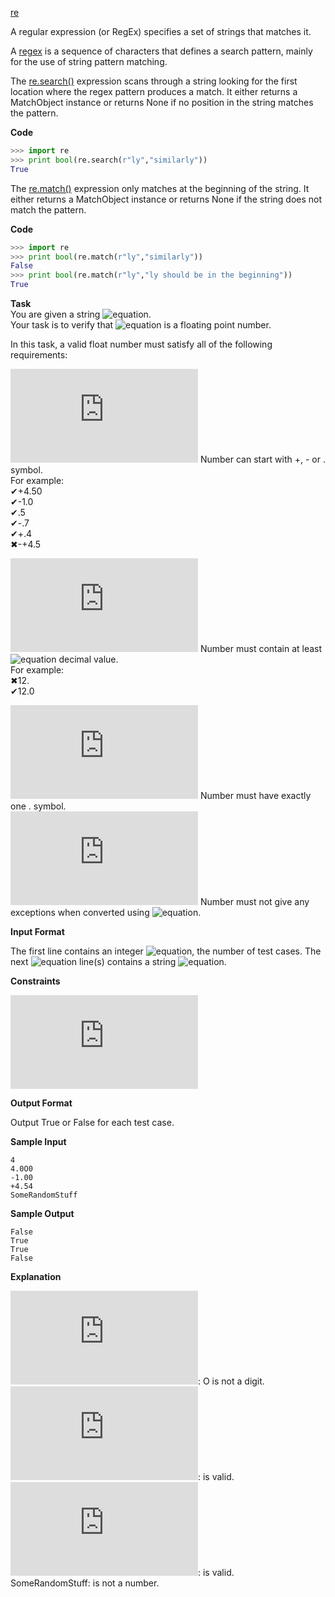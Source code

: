 [re](https://docs.python.org/2/library/re.html#module-re)

A regular expression (or RegEx) specifies a set of strings that matches it.

A [regex](https://en.wikipedia.org/wiki/Regular_expression) is a sequence of characters that defines a search pattern, mainly for the use of string pattern matching.


The [re.search()](https://docs.python.org/2/library/re.html#re.search) expression scans through a string looking for the first location where the regex pattern produces a match. 
It either returns a MatchObject instance or returns None if no position in the string matches the pattern.

__Code__

```python
>>> import re
>>> print bool(re.search(r"ly","similarly"))
True
```

The [re.match()](https://docs.python.org/2/library/re.html#re.match) expression only matches at the beginning of the string. 
It either returns a MatchObject instance or returns None if the string does not match the pattern. 

__Code__

```python
>>> import re
>>> print bool(re.match(r"ly","similarly"))
False
>>> print bool(re.match(r"ly","ly should be in the beginning"))
True
```
__Task__<br>
You are given a string ![equation](http://latex.codecogs.com/svg.latex?\inline&space;N). <br>
Your task is to verify that ![equation](http://latex.codecogs.com/svg.latex?\inline&space;N) is a floating point number.

In this task, a valid float number must satisfy all of the following requirements:

![equation](https://latex.codecogs.com/svg.latex?%5Cinline%20%3E) Number can start with +, - or . symbol. <br> 
For example: <br>
✔+4.50 <br>
✔-1.0 <br>
✔.5 <br>
✔-.7 <br>
✔+.4 <br>
✖-+4.5

![equation](https://latex.codecogs.com/svg.latex?%5Cinline%20%3E) Number must contain at least ![equation](http://latex.codecogs.com/svg.latex?\inline&space;1) decimal value. <br>
For example: <br>
✖12. <br>
✔12.0  

![equation](https://latex.codecogs.com/svg.latex?%5Cinline%20%3E) Number must have exactly one . symbol. <br>
![equation](https://latex.codecogs.com/svg.latex?%5Cinline%20%3E) Number must not give any exceptions when converted using ![equation](http://latex.codecogs.com/svg.latex?\inline&space;float(N)).

__Input Format__

The first line contains an integer ![equation](http://latex.codecogs.com/svg.latex?\inline&space;T), the number of test cases. 
The next ![equation](http://latex.codecogs.com/svg.latex?\inline&space;T) line(s) contains a string ![equation](http://latex.codecogs.com/svg.latex?\inline&space;N).

__Constraints__

![equation](https://latex.codecogs.com/svg.latex?%5Cinline%200%20%3C%20T%20%3C%2010)

__Output Format__

Output True or False for each test case.

__Sample Input__
```commandline
4  
4.0O0
-1.00
+4.54
SomeRandomStuff
```
__Sample Output__
```commandline
False
True
True
False
```
__Explanation__

![equation](https://latex.codecogs.com/svg.latex?%5Cinline%204.0O0): O is not a digit. <br>
![equation](https://latex.codecogs.com/svg.latex?%5Cinline%20-1.00): is valid. <br>
![equation](https://latex.codecogs.com/svg.latex?%5Cinline%20&plus;4.54): is valid. <br>
SomeRandomStuff: is not a number.